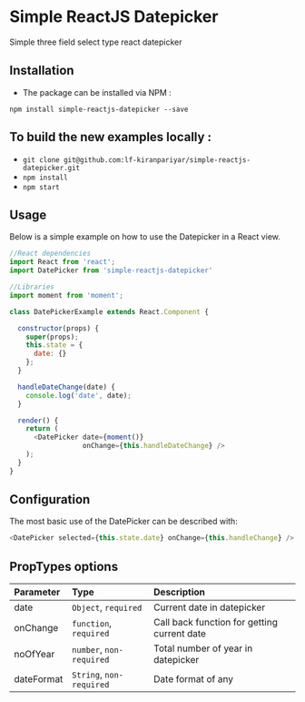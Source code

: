 # Simple ReactJS Datepicker
Simple three field select type react datepicker

## Installation

- The package can be installed via NPM :

```
npm install simple-reactjs-datepicker --save
```

## To build the **new** examples locally :
  
  - ``` git clone git@github.com:lf-kiranpariyar/simple-reactjs-datepicker.git ```
  - ``` npm install ```
  - ``` npm start ```

## Usage

Below is a simple example on how to use the Datepicker in a React view.

```js
//React dependencies
import React from 'react';
import DatePicker from 'simple-reactjs-datepicker'

//Libraries
import moment from 'moment';

class DatePickerExample extends React.Component {

  constructor(props) {
    super(props);
    this.state = {
      date: {}
    };
  }

  handleDateChange(date) {
    console.log('date', date);
  }

  render() {
    return (
      <DatePicker date={moment()}
                  onChange={this.handleDateChange} />
    );
  }
}

```

## Configuration

The most basic use of the DatePicker can be described with:

```js
<DatePicker selected={this.state.date} onChange={this.handleChange} />
```

## PropTypes options

| Parameter | Type | Description |
|:---|:---|:---|
| date | `Object`, `required` | Current date in datepicker |
| onChange | `function`, `required` | Call back function for getting current date |
| noOfYear | `number`, `non-required` | Total number of year in datepicker |
| dateFormat | `String`, `non-required` | Date format of any |
